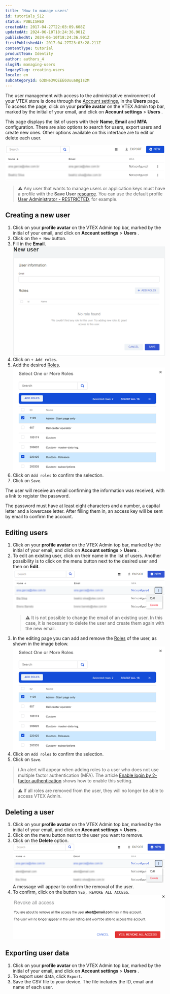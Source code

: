 ```yaml
---
title: 'How to manage users'
id: tutorials_512
status: PUBLISHED
createdAt: 2017-04-27T22:03:09.608Z
updatedAt: 2024-06-10T18:24:36.901Z
publishedAt: 2024-06-10T18:24:36.901Z
firstPublishedAt: 2017-04-27T23:03:28.211Z
contentType: tutorial
productTeam: Identity
author: authors_4
slugEN: managing-users
legacySlug: creating-users
locale: en
subcategoryId: 63DHe3VQEEE6Uuua8gIs2M
---
```


The user management with access to the administrative environment of your VTEX store is done through the [Account settings](/en/tutorial/account-settings-overview--6USYxLuzNt4uAkvjdPF7I8), in the **Users** page. To access the page, click on your **profile avatar** on the VTEX Admin top bar, marked by the initial of your email, and click on **Account settings** > __Users__ .

This page displays the list of users with their __Name__, __Email__ and __MFA__ configuration. There are also options to search for users, export users and create new ones. Other options available on this interface are to edit or delete each user.

![Lista Usuários User Management EN](https://raw.githubusercontent.com/vtexdocs/help-center-content/refs/heads/main/docs/en/tutorials/account-management/users/managing-users_1.png)

> ⚠️ Any user that wants to manage users or application keys must have a profile with the **Save User** [resource](/en/tutorial/license-manager-resources--3q6ztrC8YynQf6rdc6euk3?&utm_source=autocomplete). You can use the default profile [User Administrator - RESTRICTED](/en/tutorial/predefined-roles--jGDurZKJHvHJS13LnO7Dy#user-administrator-restricted), for example.

## Creating a new user

1. Click on your **profile avatar** on the VTEX Admin top bar, marked by the initial of your email, and click on **Account settings** > __Users__ .
2. Click on the `+ New` button.  
3. Fill in the **Email**.  
  ![Add new User Management EN](https://raw.githubusercontent.com/vtexdocs/help-center-content/refs/heads/main/docs/en/tutorials/account-management/users/managing-users_2.png)
4. Click on `+ Add roles`.
5. Add the desired [Roles](/en/tutorial/roles--7HKK5Uau2H6wxE1rH5oRbc).  
  ![Select User Management roles EN](https://raw.githubusercontent.com/vtexdocs/help-center-content/refs/heads/main/docs/en/tutorials/account-management/users/managing-users_3.PNG)
6. Click on `Add roles` to confirm the selection.
7. Click on `Save`.  

The user will receive an email confirming the information was received, with a link to register the password.

The password must have at least eight characters and a number, a capital letter and a lowercase letter. After filling them in, an access key will be sent by email to confirm the account.

## Editing users

1. Click on your **profile avatar** on the VTEX Admin top bar, marked by the initial of your email, and click on **Account settings** > __Users__ .
2. To edit an existing user, click on their name in the list of users. Another possibility is to click on the menu button <i class="fas fa-ellipsis-v"></i> next to the desired user and then on **Edit**.
  ![Botão Editar Usuário User Management EN](https://raw.githubusercontent.com/vtexdocs/help-center-content/refs/heads/main/docs/en/tutorials/account-management/users/managing-users_4.png)
   > ⚠️ It is not possible to change the email of an existing user. In this case, it is necessary to delete the user and create them again with the new email.
3. In the editing page you can add and remove the [Roles](/en/tutorial/roles--7HKK5Uau2H6wxE1rH5oRbc) of the user, as shown in the image below. 
  ![Select User Management roles EN](https://raw.githubusercontent.com/vtexdocs/help-center-content/refs/heads/main/docs/en/tutorials/account-management/users/managing-users_5.PNG)
4. Click on `Add roles` to confirm the selection.
5. Click on `Save`.

> ℹ️ An alert will appear when adding roles to a user who does not use multiple factor authentication (MFA). The article [Enable login by 2-factor authentication](/en/tutorial/habilitar-login-por-autenticacao-de-2-fatores--4Ae1fcQi12g8u4SkQKCqWQ) shows how to enable this setting.

> ⚠️ If all roles are removed from the user, they will no longer be able to access VTEX Admin.

## Deleting a user

1. Click on your **profile avatar** on the VTEX Admin top bar, marked by the initial of your email, and click on **Account settings** > __Users__ .
2. Click on the menu button <i class="fas fa-ellipsis-v"></i> next to the user you want to remove.
3. Click on the **Delete** option.
  ![Delete a User Management button EN](https://raw.githubusercontent.com/vtexdocs/help-center-content/refs/heads/main/docs/en/tutorials/account-management/users/managing-users_6.png)
  A message will appear to confirm the removal of the user.
4. To confirm, click on the button `YES, REVOKE ALL ACCESS`.  
  ![Confirmar Remover Acesso User Management EN](https://raw.githubusercontent.com/vtexdocs/help-center-content/refs/heads/main/docs/en/tutorials/account-management/users/managing-users_7.png)

## Exporting user data

1. Click on your **profile avatar** on the VTEX Admin top bar, marked by the initial of your email, and click on **Account settings** > __Users__ .
2. To export user data, click <i class="fas fa-download"></i> `Export`.
3. Save the CSV file to your device. The file includes the ID, email and name of each user.
